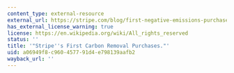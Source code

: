 ```yaml
---
content_type: external-resource
external_url: https://stripe.com/blog/first-negative-emissions-purchases
has_external_license_warning: true
license: https://en.wikipedia.org/wiki/All_rights_reserved
status: ''
title: '"Stripe''s First Carbon Removal Purchases."'
uid: a06949f8-c960-4577-91d4-e798139aafb2
wayback_url: ''
---
```

